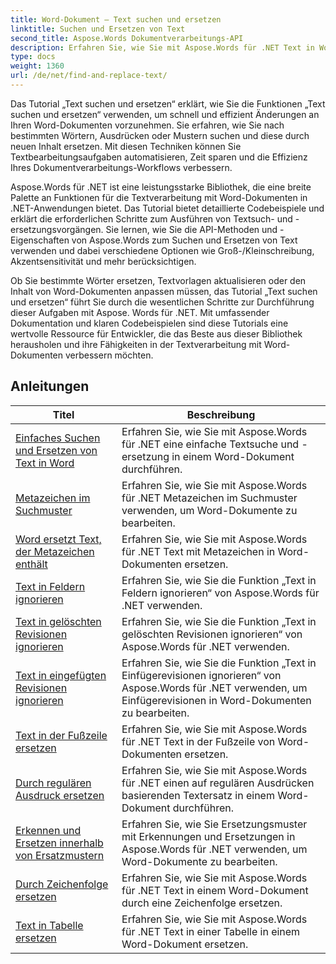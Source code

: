 ```yaml
---
title: Word-Dokument – Text suchen und ersetzen
linktitle: Suchen und Ersetzen von Text
second_title: Aspose.Words Dokumentverarbeitungs-API
description: Erfahren Sie, wie Sie mit Aspose.Words für .NET Text in Word-Dokumenten suchen und ersetzen. Die Tutorials zeigen Ihnen, wie Sie präzise Textsuchen durchführen, einschließlich erweiterter Suchoptionen.
type: docs
weight: 1360
url: /de/net/find-and-replace-text/
---
```

Das Tutorial „Text suchen und ersetzen“ erklärt, wie Sie die Funktionen „Text suchen und ersetzen“ verwenden, um schnell und effizient Änderungen an Ihren Word-Dokumenten vorzunehmen. Sie erfahren, wie Sie nach bestimmten Wörtern, Ausdrücken oder Mustern suchen und diese durch neuen Inhalt ersetzen. Mit diesen Techniken können Sie Textbearbeitungsaufgaben automatisieren, Zeit sparen und die Effizienz Ihres Dokumentverarbeitungs-Workflows verbessern.

Aspose.Words für .NET ist eine leistungsstarke Bibliothek, die eine breite Palette an Funktionen für die Textverarbeitung mit Word-Dokumenten in .NET-Anwendungen bietet. Das Tutorial bietet detaillierte Codebeispiele und erklärt die erforderlichen Schritte zum Ausführen von Textsuch- und -ersetzungsvorgängen. Sie lernen, wie Sie die API-Methoden und -Eigenschaften von Aspose.Words zum Suchen und Ersetzen von Text verwenden und dabei verschiedene Optionen wie Groß-/Kleinschreibung, Akzentsensitivität und mehr berücksichtigen.

Ob Sie bestimmte Wörter ersetzen, Textvorlagen aktualisieren oder den Inhalt von Word-Dokumenten anpassen müssen, das Tutorial „Text suchen und ersetzen“ führt Sie durch die wesentlichen Schritte zur Durchführung dieser Aufgaben mit Aspose. Words für .NET. Mit umfassender Dokumentation und klaren Codebeispielen sind diese Tutorials eine wertvolle Ressource für Entwickler, die das Beste aus dieser Bibliothek herausholen und ihre Fähigkeiten in der Textverarbeitung mit Word-Dokumenten verbessern möchten.

 ## Anleitungen
| Titel | Beschreibung |
| --- | --- |
| [Einfaches Suchen und Ersetzen von Text in Word](./simple-find-replace/) | Erfahren Sie, wie Sie mit Aspose.Words für .NET eine einfache Textsuche und -ersetzung in einem Word-Dokument durchführen. |
| [Metazeichen im Suchmuster](./meta-characters-in-search-pattern/) | Erfahren Sie, wie Sie mit Aspose.Words für .NET Metazeichen im Suchmuster verwenden, um Word-Dokumente zu bearbeiten. |
| [Word ersetzt Text, der Metazeichen enthält](./replace-text-containing-meta-characters/) | Erfahren Sie, wie Sie mit Aspose.Words für .NET Text mit Metazeichen in Word-Dokumenten ersetzen. |
| [Text in Feldern ignorieren](./ignore-text-inside-fields/) | Erfahren Sie, wie Sie die Funktion „Text in Feldern ignorieren“ von Aspose.Words für .NET verwenden. |
| [Text in gelöschten Revisionen ignorieren](./ignore-text-inside-delete-revisions/) | Erfahren Sie, wie Sie die Funktion „Text in gelöschten Revisionen ignorieren“ von Aspose.Words für .NET verwenden. |
| [Text in eingefügten Revisionen ignorieren](./ignore-text-inside-insert-revisions/) | Erfahren Sie, wie Sie die Funktion „Text in Einfügerevisionen ignorieren“ von Aspose.Words für .NET verwenden, um Einfügerevisionen in Word-Dokumenten zu bearbeiten. |
| [Text in der Fußzeile ersetzen](./replace-text-in-footer/) | Erfahren Sie, wie Sie mit Aspose.Words für .NET Text in der Fußzeile von Word-Dokumenten ersetzen. |
| [Durch regulären Ausdruck ersetzen](./replace-with-regex/) | Erfahren Sie, wie Sie mit Aspose.Words für .NET einen auf regulären Ausdrücken basierenden Textersatz in einem Word-Dokument durchführen. |
| [Erkennen und Ersetzen innerhalb von Ersatzmustern](./recognize-and-substitutions-within-replacement-patterns/) | Erfahren Sie, wie Sie Ersetzungsmuster mit Erkennungen und Ersetzungen in Aspose.Words für .NET verwenden, um Word-Dokumente zu bearbeiten. |
| [Durch Zeichenfolge ersetzen](./replace-with-string/) | Erfahren Sie, wie Sie mit Aspose.Words für .NET Text in einem Word-Dokument durch eine Zeichenfolge ersetzen. |
| [Text in Tabelle ersetzen](./replace-text-in-table/) | Erfahren Sie, wie Sie mit Aspose.Words für .NET Text in einer Tabelle in einem Word-Dokument ersetzen. |
